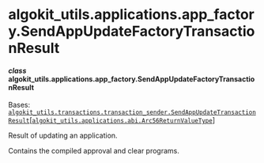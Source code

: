 # algokit_utils.applications.app_factory.SendAppUpdateFactoryTransactionResult

#### *class* algokit_utils.applications.app_factory.SendAppUpdateFactoryTransactionResult

Bases: [`algokit_utils.transactions.transaction_sender.SendAppUpdateTransactionResult`](../../transactions/transaction_sender/SendAppUpdateTransactionResult.md#algokit_utils.transactions.transaction_sender.SendAppUpdateTransactionResult)[[`algokit_utils.applications.abi.Arc56ReturnValueType`](../abi/index.md#algokit_utils.applications.abi.Arc56ReturnValueType)]

Result of updating an application.

Contains the compiled approval and clear programs.
